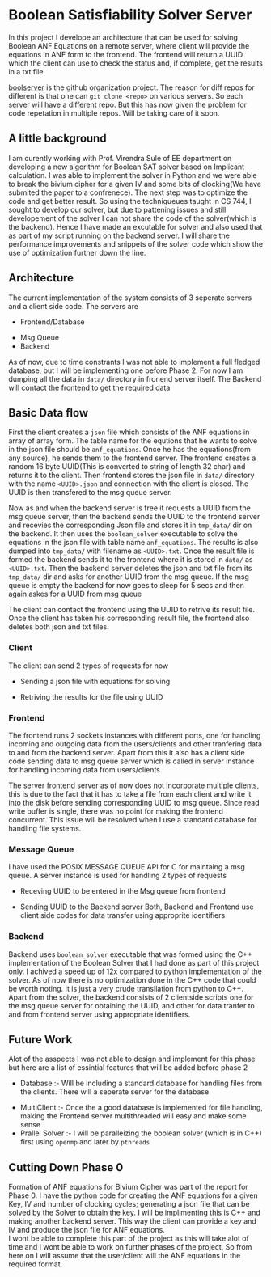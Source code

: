 # Boolean Satisfiability Solver Server
In this project I develope an architecture that can be used for solving Boolean ANF Equations on a remote server, where client will provide the equations in ANF form to the frontend. The frontend will return a UUID which the client can use to check the status and, if complete, get the results in a txt file.

[boolserver](http://github.com/boolserver) is the github organization project. The reason for diff repos for different is that one can `git clone <repo>` on various servers. So each server will have a different repo. But this has now given the problem for code repetation in multiple repos. Will be taking care of it soon.

## A little background
I am curently working with Prof. Virendra Sule of EE department on developing a new algorithm for Boolean SAT solver based on Implicant calculation. I was able to implement the solver in Python and we were able to break the bivium cipher for a given IV and some bits of clocking(We have submited the paper to a confrenece). The next step was to optimize the code and get better result. So using the techniqueues taught in CS 744, I sought to develop our solver, but due to pattening issues and still developement of the solver I can not share the code of the solver(which is the backend). Hence I have made an excutable for solver and also used that as part of my script running on the backend server. I will share the performance improvements and snippets of the solver code which show the use of optimization further down the line.

## Architecture
The current implementation of the system consists of 3 seperate servers and a client side code. The servers are
+ Frontend/Database
* Msg Queue
* Backend

As of now, due to time constrants I was not able to implement a full fledged database, but I will be implementing one before Phase 2. For now I am dumping all the data in `data/` directory in fronend server itself. The Backend will contact the frontend to get the required data<br>

## Basic Data flow
First the client creates a `json` file which consists of the ANF equations in array of array form. The table name for the equtions that he wants to solve in the json file should be `anf_equations`. Once he has the equations(from any source), he sends them to the frontend server. The frontend creates a random 16 byte UUID(This is converted to string of length 32 char) and returns it to the client. Then frontend stores the json file in `data/` directory with the name `<UUID>.json` and connection with the client is closed. The UUID is then transfered to the msg queue server.<br>

Now as and when the backend server is free it requests a UUID from the msg queue server, then the backend sends the UUID to the frontend server and recevies the corresponding Json file and stores it in `tmp_data/` dir on the backend. It then uses the `boolean_solver` executable to solve the equations in the json file with table name `anf_equations`. The results is also dumped into `tmp_data/` with filename as `<UUID>.txt`. Once the result file is formed the backend sends it to the frontend where it is stored in `data/` as `<UUID>.txt`. Then the backend server deletes the json and txt file from its `tmp_data/` dir and asks for another UUID from the msg queue. If the msg queue is empty the backend for now goes to sleep for 5 secs and then again askes for a UUID from msg queue<br>

The client can contact the frontend using the UUID to retrive its result file. Once the client has taken his corresponding result file, the frontend also deletes both json and txt files.

### Client
The client can send 2 types of requests for now
+ Sending a json file with equations for solving
* Retriving the results for the file using UUID

### Frontend
The frontend runs 2 sockets instances with different ports, one for handling incoming and outgoing data from the users/clients and other tranfering data to and from the backend server. Apart from this it also has a client side code sending data to msg queue server which is called in server instance for handling incoming data from users/clients.

The server frontend server as of now does not incorporate multiple clients, this is due to the fact that it has to take a file from each client and write it into the disk before sending corresponding UUID to msg queue. Since read write buffer is single, there was no point for making the frontend concurrent. This issue will be resolved when I use a standard database for handling file systems.

### Message Queue
I have used the POSIX MESSAGE QUEUE API for C for maintaing a msg queue. A server instance is used for handling 2 types of requests
+ Receving UUID to be entered in the Msg queue from frontend
* Sending UUID to the Backend server
Both, Backend and Frontend use client side codes for data transfer using approprite identifiers

### Backend
Backend uses `boolean_solver` executable that was formed using the C++ implementation of the Boolean Solver that I had done as part of this project only. I achived a speed up of 12x compared to python implementation of the solver. As of now there is no optimization done in the C++ code that could be worth noting. It is just a very crude transilation from python to C++. Apart from the solver, the backend consists of 2 clientside scripts one for the msg queue server for obtaining the UUID, and other for data tranfer to and from frontend server using appropriate identifiers.

## Future Work
Alot of the asspects I was not able to design and implement for this phase but here are a list of essintial features that will be added before phase 2
+ Database :- Will be including a standard database for handling files from the clients. There will a seperate server for the database
* MultiClient :- Once the a good database is implemented for file handling, making the Frontend server multithreaded will easy and make some sense
* Prallel Solver :- I will be paralleizing the boolean solver (which is in C++) first using `openmp` and later by `pthreads`

## Cutting Down Phase 0
Formation of ANF equations for Bivium Cipher was part of the report for Phase 0. I have the python code for creating the ANF equations for a given Key, IV and number of clocking cycles; generating a json file that can be solved by the Solver to obtain the key. I will be implimenting this is C++ and making another backend server. This way the client can provide a key and IV and produce the json file for ANF equations.<br>
I wont be able to complete this part of the project as this will take alot of time and I wont be able to work on further phases of the project. So from here on I will assume that the user/client will the ANF equations in the required format.
